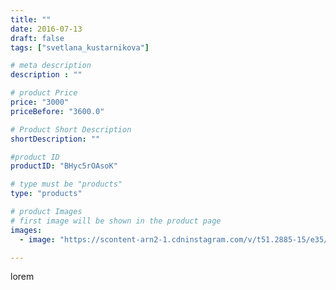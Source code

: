 ```yaml
---
title: ""
date: 2016-07-13
draft: false
tags: ["svetlana_kustarnikova"]

# meta description
description : ""

# product Price
price: "3000"
priceBefore: "3600.0"

# Product Short Description
shortDescription: ""

#product ID
productID: "BHyc5rOAsoK"

# type must be "products"
type: "products"

# product Images
# first image will be shown in the product page
images:
  - image: "https://scontent-arn2-1.cdninstagram.com/v/t51.2885-15/e35/13652239_551624071687383_1748234810_n.jpg?se=7&tp=1&_nc_ht=scontent-arn2-1.cdninstagram.com&_nc_cat=103&_nc_ohc=m06xTkJjeXQAX9MZmoq&ccb=7-4&oh=f2d9380c185ebaf2fe9c71051e530a80&oe=6084C750&ig_cache_key=MTI5MzIyMzE1MTcyNzIwMDc3OA%3D%3D.2-ccb7-4"

---
```

lorem
